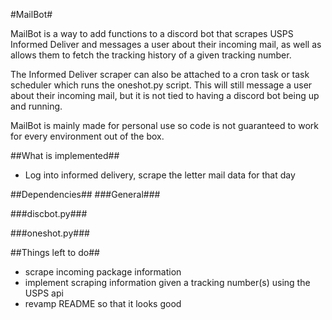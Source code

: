 #MailBot#

MailBot is a way to add functions to a discord bot that scrapes USPS Informed Deliver and messages a user about their incoming mail, as well as allows them to fetch the tracking history of a given tracking number.

The Informed Deliver scraper can also be attached to a cron task or task scheduler which runs the oneshot.py script. This will still message a user about their incoming mail, but it is not tied to having a discord bot being up and running.

MailBot is mainly made for personal use so code is not guaranteed to work for every environment out of the box.

##What is implemented##
- Log into informed delivery, scrape the letter mail data for that day

##Dependencies##
###General###

###discbot.py###

###oneshot.py###

##Things left to do##
- scrape incoming package information
- implement scraping information given a tracking number(s) using the USPS api
- revamp README so that it looks good
